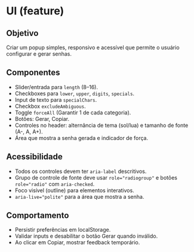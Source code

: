 UI (feature)
=============

Objetivo
--------

Criar um popup simples, responsivo e acessível que permite o usuário configurar e gerar senhas.

Componentes
-----------

- Slider/entrada para `length` (8–16).
- Checkboxes para `lower`, `upper`, `digits`, `specials`.
- Input de texto para `specialChars`.
- Checkbox `excludeAmbiguous`.
- Toggle `forceAll` (Garantir 1 de cada categoria).
- Botões: Gerar, Copiar.
- Controles no header: alternância de tema (sol/lua) e tamanho de fonte (A-, A, A+).
- Área que mostra a senha gerada e indicador de força.

Acessibilidade
--------------

- Todos os controles devem ter `aria-label` descritivos.
- Grupo de controle de fonte deve usar `role="radiogroup"` e botões `role="radio"` com `aria-checked`.
- Foco visível (outline) para elementos interativos.
- `aria-live="polite"` para a área que mostra a senha.

Comportamento
-------------

- Persistir preferências em localStorage.
- Validar inputs e desabilitar o botão Gerar quando inválido.
- Ao clicar em Copiar, mostrar feedback temporário.
